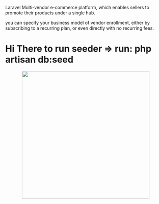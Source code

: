  Laravel Multi-vendor e-commerce platform, which enables sellers to promote their products under a single hub.

you can specify your business model of vendor enrollment, either by subscribing to a recurring plan, or even directly with no recurring fees.



<H1> Hi There to run seeder => run: php artisan db:seed </H1>

<p align="center"><img src="https://res.cloudinary.com/dtfbvvkyp/image/upload/v1566331377/laravel-logolockup-cmyk-red.svg" width="400"></p>
